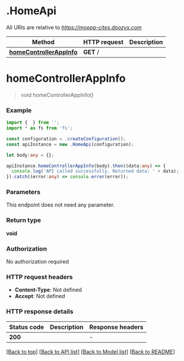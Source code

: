 # .HomeApi

All URIs are relative to *https://moepp-cites.doozyx.com*

Method | HTTP request | Description
------------- | ------------- | -------------
[**homeControllerAppInfo**](HomeApi.md#homeControllerAppInfo) | **GET** / | 


# **homeControllerAppInfo**
> void homeControllerAppInfo()


### Example


```typescript
import {  } from '';
import * as fs from 'fs';

const configuration = .createConfiguration();
const apiInstance = new .HomeApi(configuration);

let body:any = {};

apiInstance.homeControllerAppInfo(body).then((data:any) => {
  console.log('API called successfully. Returned data: ' + data);
}).catch((error:any) => console.error(error));
```


### Parameters
This endpoint does not need any parameter.


### Return type

**void**

### Authorization

No authorization required

### HTTP request headers

 - **Content-Type**: Not defined
 - **Accept**: Not defined


### HTTP response details
| Status code | Description | Response headers |
|-------------|-------------|------------------|
**200** |  |  -  |

[[Back to top]](#) [[Back to API list]](README.md#documentation-for-api-endpoints) [[Back to Model list]](README.md#documentation-for-models) [[Back to README]](README.md)


